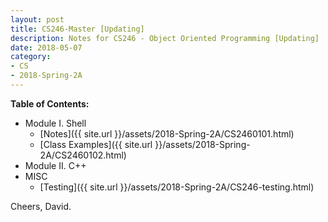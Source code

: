 ```yaml
---
layout: post
title: CS246-Master [Updating]
description: Notes for CS246 - Object Oriented Programming [Updating]
date: 2018-05-07
category:
- CS
- 2018-Spring-2A
---
```




**Table of Contents:**

- Module I. Shell
  - [Notes]({{ site.url }}/assets/2018-Spring-2A/CS2460101.html)
  - [Class Examples]({{ site.url }}/assets/2018-Spring-2A/CS2460102.html)
- Module II. C++
- MISC
  - [Testing]({{ site.url }}/assets/2018-Spring-2A/CS246-testing.html)



Cheers, David.

